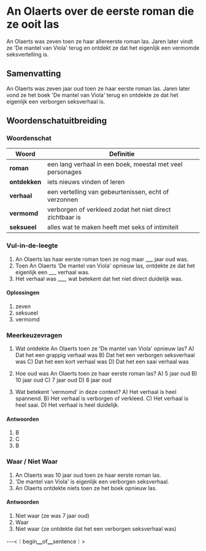 # An Olaerts over de eerste roman die ze ooit las

An Olaerts was zeven toen ze haar allereerste roman las. Jaren later vindt ze 'De mantel van Viola' terug en ontdekt ze dat het eigenlijk een vermomde seksvertelling is.

## Samenvatting
An Olaerts was zeven jaar oud toen ze haar eerste roman las. Jaren later vond ze het boek 'De mantel van Viola' terug en ontdekte ze dat het eigenlijk een verborgen seksverhaal is.

## Woordenschatuitbreiding

### Woordenschat
| Woord | Definitie |
|-------|-----------|
| **roman** | een lang verhaal in een boek, meestal met veel personages |
| **ontdekken** | iets nieuws vinden of leren |
| **verhaal** | een vertelling van gebeurtenissen, echt of verzonnen |
| **vermomd** | verborgen of verkleed zodat het niet direct zichtbaar is |
| **seksueel** | alles wat te maken heeft met seks of intimiteit |

### Vul-in-de-leegte
1. An Olaerts las haar eerste roman toen ze nog maar ___ jaar oud was.
2. Toen An Olaerts 'De mantel van Viola' opnieuw las, ontdekte ze dat het eigenlijk een ___ verhaal was.
3. Het verhaal was ___, wat betekent dat het niet direct duidelijk was.

#### Oplossingen
1. zeven
2. seksueel
3. vermomd

### Meerkeuzevragen
1. Wat ontdekte An Olaerts toen ze 'De mantel van Viola' opnieuw las?
A) Dat het een grappig verhaal was
B) Dat het een verborgen seksverhaal was
C) Dat het een kort verhaal was
D) Dat het een saai verhaal was

2. Hoe oud was An Olaerts toen ze haar eerste roman las?
A) 5 jaar oud
B) 10 jaar oud
C) 7 jaar oud
D) 8 jaar oud

3. Wat betekent 'vermomd' in deze context?
A) Het verhaal is heel spannend.
B) Het verhaal is verborgen of verkleed.
C) Het verhaal is heel saai.
D) Het verhaal is heel duidelijk.

#### Antwoorden
1. B
2. C
3. B

### Waar / Niet Waar
1. An Olaerts was 10 jaar oud toen ze haar eerste roman las.
2. 'De mantel van Viola' is eigenlijk een verborgen seksverhaal.
3. An Olaerts ontdekte niets toen ze het boek opnieuw las.

#### Antwoorden
1. Niet waar (ze was 7 jaar oud)
2. Waar
3. Niet waar (ze ontdekte dat het een verborgen seksverhaal was)

---<｜begin▁of▁sentence｜>